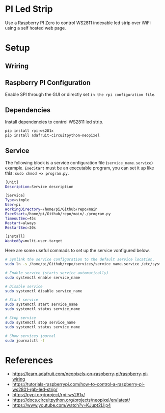 # PI Led Strip
Use a Raspberry PI Zero to control WS2811 indexable led strip over WiFi using a self hosted web page.

# Setup
## Wriring

## Raspberry PI Configuration
Enable SPI through the GUI or directly set `` in the rpi configuration file ``.

## Dependencies
Install dependencies to control WS2811 led strip.
```bash
pip install rpi-ws281x
pip install adafruit-circuitpython-neopixel
```
## Service
The following block is a service configuration file (`service_name.service`) example. `ExecStart` must be an executable program, you can set it up like this: `sudo chmod +x program.py`.

```bash
[Unit]
Description=Service description

[Service]
Type=simple
User=pi
WorkingDirectory=/home/pi/Github/repo/main
ExecStart=/home/pi/Github/repo/main/./program.py
TimeoutSec=45s
Restart=always
RestartSec=20s

[Install]
WantedBy=multi-user.target
```

Here are some useful commads to set up the service vonfigured below.
```bash
# Symlink the service configuration to the default service location.
sudo ln -s /home/pi/Github/repo/services/service_name.service /etc/systemd/system

# Enable service (starts service automatically)
sudo systemctl enable service_name

# Disable service
sudo systemctl disable service_name

# Start service
sudo systemctl start service_name
sudo systemctl status service_name

# Stop service
sudo systemctl stop service_name
sudo systemctl status service_name

# Show services journal
sudo journalctl -f
```

# References
- https://learn.adafruit.com/neopixels-on-raspberry-pi/raspberry-pi-wiring
- https://tutorials-raspberrypi.com/how-to-control-a-raspberry-pi-ws2801-rgb-led-strip/
- https://pypi.org/project/rpi-ws281x/
- https://docs.circuitpython.org/projects/neopixel/en/latest/
- https://www.youtube.com/watch?v=KJupt2LIjp4
